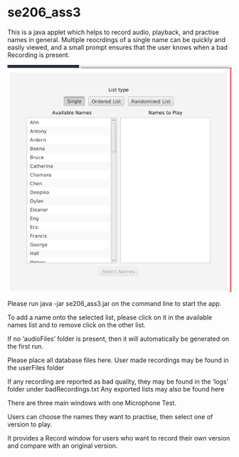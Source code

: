 # se206_ass3
This is a java applet which helps to record audio, playback, and practise names in general. 
Multiple reocrdings of a single name can be quickly and easily viewed, and a small prompt ensures that the user knows when a bad Recording is present.

![](demo.gif)

Please run java -jar se206_ass3.jar on the command line to start the app.

To add a name onto the selected list, please click on it in the available names list and to remove click on the other list.

If no ‘audioFiles’ folder is present, then it will automatically be generated on the first run.

Please place all database files here.
User made recordings may be found in the userFiles folder

If any recording are reported as bad quality, they may be found in the ‘logs’ folder under badRecordings.txt
Any exported lists may also be found here

There are three main windows with one Microphone Test.

Users can choose the names they want to practise, then select one of version to play.

It provides a Record window for users who want to record their own version and compare with an original version.
